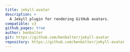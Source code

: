```yaml
---
title: jekyll-avatar
description: >
  A Jekyll plugin for rendering GitHub avatars.
compatible: v3
github_pages: true
author: benbalter
git: https://github.com/benbalter/jekyll-avatar
repository: https://github.com/benbalter/jekyll-avatar
---
```

